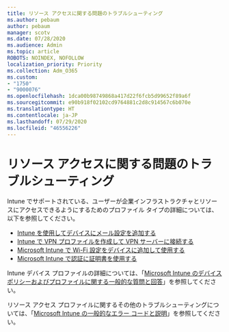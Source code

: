 ```yaml
---
title: リソース アクセスに関する問題のトラブルシューティング
ms.author: pebaum
author: pebaum
manager: scotv
ms.date: 07/28/2020
ms.audience: Admin
ms.topic: article
ROBOTS: NOINDEX, NOFOLLOW
localization_priority: Priority
ms.collection: Adm_O365
ms.custom:
- "1750"
- "9000076"
ms.openlocfilehash: 1dca00b98749868a417d22f6fcb5d99652f89a6f
ms.sourcegitcommit: e90b918f02102cd9764881c2d8c914567c6b070e
ms.translationtype: HT
ms.contentlocale: ja-JP
ms.lasthandoff: 07/29/2020
ms.locfileid: "46556226"
---
```

# <a name="troubleshoot-resource-access-issues"></a>リソース アクセスに関する問題のトラブルシューティング

Intune でサポートされている、ユーザーが企業インフラストラクチャとリソースにアクセスできるようにするためのプロファイル タイプの詳細については、以下を参照してください。

- [Intune を使用してデバイスにメール設定を追加する](https://docs.microsoft.com/intune/email-settings-configure)
- [Intune で VPN プロファイルを作成して VPN サーバーに接続する](https://docs.microsoft.com/intune/vpn-settings-configure)
- [Microsoft Intune で Wi-Fi 設定をデバイスに追加して使用する](https://docs.microsoft.com/intune/wi-fi-settings-configure)
- [Microsoft Intune で認証に証明書を使用する](https://docs.microsoft.com/intune/certificates-configure)

Intune デバイス プロファイルの詳細については、「[Microsoft Intune のデバイス ポリシーおよびプロファイルに関する一般的な質問と回答](https://docs.microsoft.com/intune/device-profile-troubleshoot)」を参照してください。

リソース アクセス プロファイルに関するその他のトラブルシューティングについては、「[Microsoft Intune の一般的なエラー コードと説明](https://docs.microsoft.com/intune/troubleshoot-company-resource-access-problems)」を参照してください。